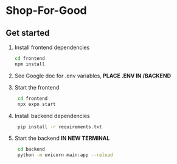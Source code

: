 # Shop-For-Good

## Get started

1. Install frontend dependencies

   ```bash
   cd frontend
   npm install
   ```
   
2. See Google doc for .env variables, **PLACE .ENV IN /BACKEND**

3. Start the frontend

   ```bash
    cd frontend
    npx expo start
   ```

4. Install backend dependencies
   ```bash
    pip install -r requirements.txt
   ```

5. Start the backend **IN NEW TERMINAL**

   ```bash
    cd backend
    python -m uvicorn main:app --reload 
   ```

